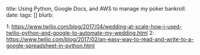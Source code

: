 title: Using Python, Google Docs, and AWS to manage my poker bankroll.
date: 
tags: []
blurb:


1: https://www.twilio.com/blog/2017/04/wedding-at-scale-how-i-used-twilio-python-and-google-to-automate-my-wedding.html
2: https://www.twilio.com/blog/2017/02/an-easy-way-to-read-and-write-to-a-google-spreadsheet-in-python.html

